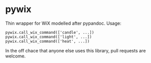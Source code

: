 # pywix

Thin wrapper for WiX modelled after pypandoc. Usage:

    pywix.call_wix_command(['candle', ...])
    pywix.call_wix_command(['light', ...])
    pywix.call_wix_command(['heat', ...])
    
In the off chace that anyone else uses this library, pull requests are welcome.
